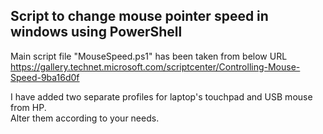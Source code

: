 ## Script to change mouse pointer speed in windows using PowerShell

Main script file "MouseSpeed.ps1" has been taken from below URL  
https://gallery.technet.microsoft.com/scriptcenter/Controlling-Mouse-Speed-9ba16d0f

I have added two separate profiles for laptop's touchpad and USB mouse from HP.  
Alter them according to your needs.
